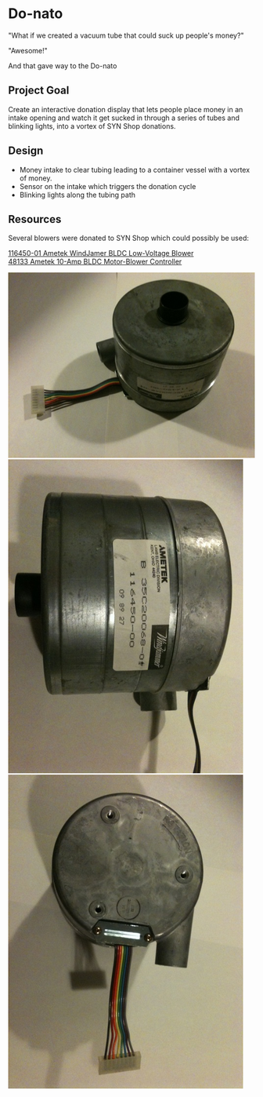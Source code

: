 # Do-nato

"What if we created a vacuum tube that could suck up people's money?"

"Awesome!"

And that gave way to the Do-nato


## Project Goal

Create an interactive donation display that lets people place money in an intake opening and watch it get sucked in through a series of tubes and blinking lights, into a vortex of SYN Shop donations.

## Design

* Money intake to clear tubing leading to a container vessel with a vortex of money.
* Sensor on the intake which triggers the donation cycle
* Blinking lights along the tubing path 

## Resources

Several blowers were donated to SYN Shop which could possibly be used:

[116450-01 Ametek WindJamer BLDC Low-Voltage Blower](./images/48133-Ametek.pdf)  
[48133 Ametek 10-Amp BLDC Motor-Blower Controller](./images/116450-01-Ametek.pdf)  

![Screenshot](./images/dl33&display.jpeg)  
![Screenshot](./images/dl34&display.jpeg)  
![Screenshot](./images/dl35&display.jpeg)  
